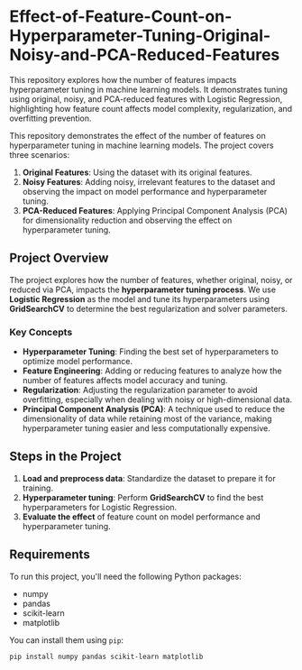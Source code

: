 # Effect-of-Feature-Count-on-Hyperparameter-Tuning-Original-Noisy-and-PCA-Reduced-Features
This repository explores how the number of features impacts hyperparameter tuning in machine learning models. It demonstrates tuning using original, noisy, and PCA-reduced features with Logistic Regression, highlighting how feature count affects model complexity, regularization, and overfitting prevention.

This repository demonstrates the effect of the number of features on hyperparameter tuning in machine learning models. The project covers three scenarios:
1. **Original Features**: Using the dataset with its original features.
2. **Noisy Features**: Adding noisy, irrelevant features to the dataset and observing the impact on model performance and hyperparameter tuning.
3. **PCA-Reduced Features**: Applying Principal Component Analysis (PCA) for dimensionality reduction and observing the effect on hyperparameter tuning.

## Project Overview

The project explores how the number of features, whether original, noisy, or reduced via PCA, impacts the **hyperparameter tuning process**. We use **Logistic Regression** as the model and tune its hyperparameters using **GridSearchCV** to determine the best regularization and solver parameters.

### Key Concepts

- **Hyperparameter Tuning**: Finding the best set of hyperparameters to optimize model performance.
- **Feature Engineering**: Adding or reducing features to analyze how the number of features affects model accuracy and tuning.
- **Regularization**: Adjusting the regularization parameter to avoid overfitting, especially when dealing with noisy or high-dimensional data.
- **Principal Component Analysis (PCA)**: A technique used to reduce the dimensionality of data while retaining most of the variance, making hyperparameter tuning easier and less computationally expensive.

## Steps in the Project

1. **Load and preprocess data**: Standardize the dataset to prepare it for training.
2. **Hyperparameter tuning**: Perform **GridSearchCV** to find the best hyperparameters for Logistic Regression.
3. **Evaluate the effect** of feature count on model performance and hyperparameter tuning.

## Requirements

To run this project, you'll need the following Python packages:
- numpy
- pandas
- scikit-learn
- matplotlib

You can install them using `pip`:
```bash
pip install numpy pandas scikit-learn matplotlib

